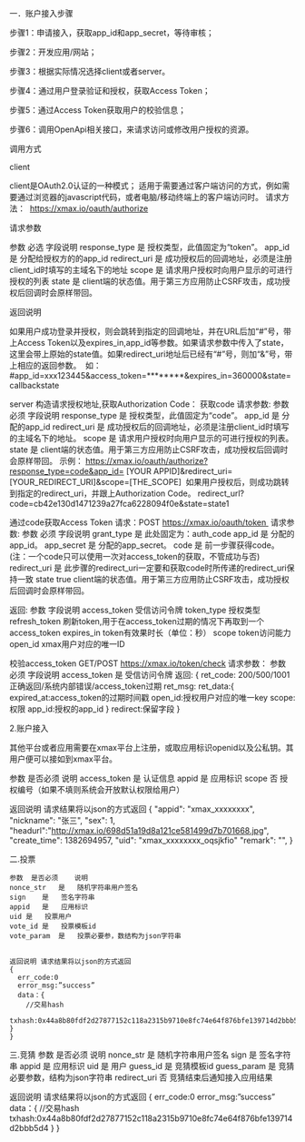 
一．账户接入步骤

步骤1：申请接入，获取app_id和app_secret，等待审核；

步骤2：开发应用/网站；

步骤3：根据实际情况选择client或者server。

步骤4：通过用户登录验证和授权，获取Access Token；

步骤5：通过Access Token获取用户的校验信息；

步骤6：调用OpenApi相关接口，来请求访问或修改用户授权的资源。

调用方式

client

  client是OAuth2.0认证的一种模式；
  适用于需要通过客户端访问的方式，例如需要通过浏览器的javascript代码，或者电脑/移动终端上的客户端访问时。
  请求方法： 
  https://xmax.io/oauth/authorize
  
  请求参数
  
  参数	                   必选	                      字段说明
  response_type	            是	                     授权类型，此值固定为“token”。
  app_id	                  是	                     分配给授权方的的app_id
  redirect_uri	            是	                     成功授权后的回调地址，必须是注册client_id时填写的主域名下的地址
  scope	                    是                      请求用户授权时向用户显示的可进行授权的列表
  state	                    是	                     client端的状态值。用于第三方应用防止CSRF攻击，成功授权后回调时会原样带回。
  
  返回说明 
  
  如果用户成功登录并授权，则会跳转到指定的回调地址，并在URL后加“#”号，带上Access Token以及expires_in,app_id等参数。如果请求参数中传入了state，    这里会带上原始的state值。如果redirect_uri地址后已经有“#”号，则加“&”号，带上相应的返回参数。 
  如：#app_id=xxx123445&access_token=********&expires_in=360000&state=callbackstate
  
server
  构造请求授权地址,获取Authorization Code：
  获取code
  请求参数:
  参数	必须	字段说明
  response_type	是	授权类型，此值固定为“code”。
  app_id	是	分配的app_id
  redirect_uri	是	成功授权后的回调地址，必须是注册client_id时填写的主域名下的地址。
  scope	是	请求用户授权时向用户显示的可进行授权的列表。
  state	是	client端的状态值。用于第三方应用防止CSRF攻击，成功授权后回调时会原样带回。
  示例：
  https://xmax.io/oauth/authorize?response_type=code&app_id= [YOUR APPID]&redirect_uri=[YOUR_REDIRECT_URI]&scope=[THE_SCOPE] 
  如果用户授权后，则成功跳转到指定的redirect_uri，并跟上Authorization Code。 redirect_url?code=cb42e130d1471239a27fca6228094f0e&state=state1

  通过code获取Access Token 请求：POST https://xmax.io/oauth/token 
  请求参数:
  参数	必须	字段说明
  grant_type	是	此处固定为：auth_code
  app_id	是	分配的app_id。
  app_secret	是	分配的app_secret。
  code	是	前一步骤获得code。(注：一个code只可以使用一次对access_token的获取，不管成功与否)
  redirect_uri	是	此步骤的redirect_uri一定要和获取code时所传递的redirect_uri保持一致
  state	true	client端的状态值。用于第三方应用防止CSRF攻击，成功授权后回调时会原样带回。

  返回:
  参数	字段说明
  access_token	受信访问令牌
  token_type	授权类型
  refresh_token	刷新token,用于在access_token过期的情况下再取到一个access_token
  expires_in	token有效果时长（单位：秒）
  scope	token访问能力
  open_id	xmax用户对应的唯一ID

校验access_token
  GET/POST https://xmax.io/token/check
  请求参数：
  参数	必须	字段说明
  access_token	是	受信访问令牌
  返回:
  {
    ret_code: 200/500/1001   正确返回/系统内部错误/access_token过期
    ret_msg:
    ret_data:{
         expired_at:access_token的过期时间戳 
         open_id:授权用户对应的唯一key
         scope:权限
         app_id:授权的app_id
  }
  redirect:保留字段
  }



2.账户接入

  其他平台或者应用需要在xmax平台上注册，或取应用标识openid以及公私钥。其用户便可以接如到xmax平台。

  参数	是否必须	说明
  access_token	是	认证信息
  appid	是	应用标识
  scope	否	授权编号（如果不填则系统会开放默认权限给用户）

  返回说明 请求结果将以json的方式返回
  {
      "appid": "xmax_xxxxxxxx", 
      "nickname": "张三", 
      "sex": 1, 
      "headurl":"http://xmax.io/698d51a19d8a121ce581499d7b701668.jpg",
      "create_time": 1382694957,
      "uid": "xmax_xxxxxxxx_oqsjkfio"
      "remark": "",
     }


二.投票
  
    参数	是否必须	说明
    nonce_str	是	随机字符串用户签名
    sign	是	签名字符串
    appid	是	应用标识
    uid	是	投票用户
    vote_id	是	投票模板id
    vote_param	是	投票必要参，数结构为json字符串


    返回说明 请求结果将以json的方式返回
    {
      err_code:0
      error_msg:”success”
      data：{
        //交易hash
        txhash:0x44a8b80fdf2d27877152c118a2315b9710e8fc74e64f876bfe139714d2bbb5d4
    }
    }

三.竞猜
  参数	是否必须	说明
  nonce_str	是	随机字符串用户签名
  sign	是	签名字符串
  appid	是	应用标识
  uid	是	用户
  guess_id	是	竞猜模板id
  guess_param	是	竞猜必要参数，结构为json字符串
  redirect_uri	否	竞猜结束后通知接入应用结果

  返回说明 请求结果将以json的方式返回
  {
    err_code:0
    error_msg:”success”
    data：{
      //交易hash
      txhash:0x44a8b80fdf2d27877152c118a2315b9710e8fc74e64f876bfe139714d2bbb5d4
  }
  }

